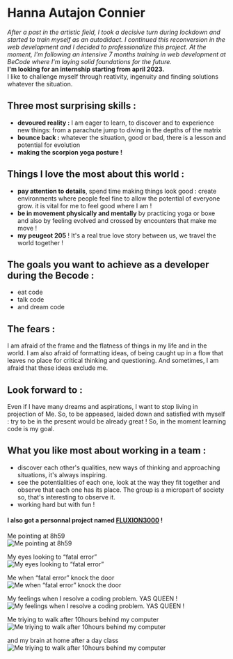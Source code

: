 # Hanna Autajon Connier

_After a past in the artistic field, I took a decisive turn during lockdown and started to train myself as an autodidact. I continued this reconversion in the web development and I decided to professionalize this project. At the moment, I'm following an intensive 7 months training in web development at BeCode where I'm laying solid foundations for the future._   
**I'm looking for an internship starting from april 2023.**   
I like to challenge myself through reativity, ingenuity and finding solutions whatever the situation.   
   
## Three most surprising skills :
 - **devoured reality :** I am eager to learn, to discover and to experience new things: from a parachute jump to diving in the depths of the matrix
 - **bounce back :** whatever the situation, good or bad, there is a lesson and potential for evolution
 - **making the scorpion yoga posture !**
 
 ## Things I love the most about this world :
- **pay attention to details**, spend time making things look good : create environments where people feel fine to allow the potential of everyone grow. it is vital for me to feel good where I am !
- **be in movement physically and mentally** by practicing yoga or boxe and also by feeling evolved and crossed by encounters that make me move !
- **my peugeot 205** ! It's a real true love story between us, we travel the world together !

## The goals you want to achieve as a developer during the Becode :
- eat code
- talk code
- and dream code

## The fears :
I am afraid of the frame and the flatness of things in my life and in the world. I am also afraid of formatting ideas, of being caught up in a flow that leaves no place for critical thinking and questioning. And sometimes, I am afraid that these ideas exclude me.

## Look forward to :
Even if I have many dreams and aspirations, I want to stop living in projection of Me. So, to be appeased, laided down and satisfied with myself : try to be in the present would be already great ! So, in the moment learning code is my goal.


## What you like most about working in a team :
- discover each other's qualities, new ways of thinking and approaching situations, it's always inspiring.
- see the potentialities of each one, look at the way they fit together and observe that each one has its place. The group is a micropart of society so, that's interesting to observe it.
- working hard but with fun !


#### I also got a personnal project named **[FLUXION3000](https://fluxion3000.com/ "yoga-art-fight project" )** !

Me pointing at 8h59   
![Me pointing at 8h59](https://media.giphy.com/media/e5s9AhceLnmfe/giphy.gif)
  
My eyes looking to “fatal error”   
![My eyes looking to “fatal error”](https://media.giphy.com/media/BBNYBoYa5VwtO/giphy.gif)

Me when “fatal error” knock the door   
![Me when “fatal error” knock the door](https://media.giphy.com/media/H1cNXmg3dlFeM/giphy.gif)

My feelings when I resolve a coding problem. YAS QUEEN !   
![My feelings when I resolve a coding problem. YAS QUEEN !](https://media.giphy.com/media/BzyTuYCmvSORqs1ABM/giphy.gif)

Me triying to walk after 10hours behind my computer   
![Me triying to walk after 10hours behind my computer](https://media.giphy.com/media/du2blShdOu5pe/giphy.gif)

and my brain at home after a day class   
![Me triying to walk after 10hours behind my computer](https://media.giphy.com/media/Tdv2VSYVH9RAI/giphy.gif)
